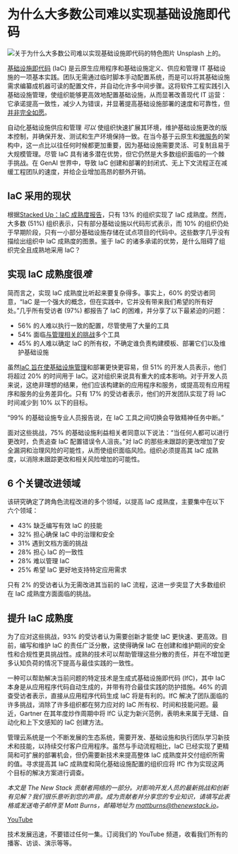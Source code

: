 # 为什么大多数公司难以实现基础设施即代码

![关于为什么大多数公司难以实现基础设施即代码的特色图片](https://cdn.thenewstack.io/media/2024/11/7e6ecf4c-olumuyiwa-sobowale-kqidjlbcgha-unsplash-1024x683.jpg)
Unsplash 上的。

[基础设施即代码](https://thenewstack.io/infrastructure-as-code-the-ultimate-guide/) (IaC) 是云原生应用程序和基础设施定义、供应和管理 IT 基础设施的一项基本实践。团队无需通过临时脚本手动配置系统，而是可以将其基础设施需求编纂成机器可读的配置文件，并自动化许多中间步骤。这将软件工程实践引入基础设施管理，使组织能够更高效地配置基础设施，从而显著改善现代 IT 运营：它承诺提高一致性，减少人为错误，并显著提高基础设施部署的速度和可靠性，但[并非完全如愿](https://thenewstack.io/infrastructure-as-code-is-dead-long-live-infrastructure-from-code/)。

自动化基础设施供应和管理 *可以* 使组织快速扩展其环境，维护基础设施更改的版本控制，并确保开发、测试和生产环境保持一致。在当今基于云原生和[微服务](https://thenewstack.io/microservices/)的架构中，这一点比以往任何时候都更加重要，因为基础设施需要灵活、可复制且易于大规模管理。尽管 IaC 具有诸多潜在优势，但它仍然是大多数组织面临的一个棘手挑战。在 GenAI 世界中，导致 IaC 创建和部署的封闭式、无上下文流程正在减缓工程团队的速度，并给企业增加高昂的额外开销。

## IaC 采用的现状

根据[Stacked Up：IaC 成熟度报告](https://stackgen.com/stackedup-infographic-2024)，只有 13% 的组织实现了 IaC 成熟度。然而，大多数 (51%) 组织表示，只有部分基础设施以代码形式表示，而 10% 的组织仍处于早期阶段，只有一小部分基础设施存储在试点项目的代码中。这些数字几乎没有描绘出组织中 IaC 成熟度的图景。鉴于 IaC 的诸多承诺的优势，是什么阻碍了组织完全且成熟地采用 IaC？

## 实现 IaC 成熟度很*难*

简而言之，实现 IaC 成熟度比听起来要复杂得多。事实上，60% 的受访者同意，“IaC 是一个强大的概念，但在实践中，它并没有带来我们希望的所有好处。”几乎所有受访者 (97%) 都报告了 IaC 的困难，并分享了以下最紧迫的问题：

- 56% 的人难以执行一致的配置，尽管使用了大量的工具
- 54% 面临[与管理相关的挑战](https://thenewstack.io/platform-engineering-overcoming-data-management-challenges/)多个工具
- 45% 的人难以确定 IaC 的所有权，不确定谁负责构建模板、部署它们以及维护基础设施

虽然[IaC 旨在使基础设施管理](https://thenewstack.io/amid-licensing-uncertainty-how-should-iac-management-adapt/)和部署更快更容易，但 51% 的开发人员表示，他们将超过 20% 的时间用于 IaC。这对组织来说具有重大的成本影响。对于开发人员来说，这绝非理想的结果，他们应该构建新的应用程序和服务，或提高现有应用程序和服务的业务差异化。只有 17% 的受访者表示，他们的开发团队实现了将 IaC 时间减少到 10% 以下的目标。

“99% 的基础设施专业人员报告说，在 IaC 工具之间切换会导致精神任务中断。”

面对这些挑战，75% 的基础设施利益相关者同意以下说法：“当任何人都可以进行更改时，负责追查 IaC 配置错误令人沮丧。”对 IaC 的那些未跟踪的更改增加了安全漏洞和治理风险的可能性，从而使组织面临风险。组织必须提高其 IaC 成熟度，以消除未跟踪更改和相关风险增加的可能性。

## 6 个关键改进领域

该研究确定了跨角色流程改进的多个领域，以提高 IaC 成熟度，主要集中在以下六个领域：

- 43% 缺乏编写有效 IaC 的技能
- 32% 担心确保 IaC 中的治理和安全
- 31% 遇到文档方面的挑战
- 28% 担心 IaC 的一致性
- 28% 难以管理 IaC
- 25% 希望 IaC 更好地支持特定应用需求

只有 2% 的受访者认为无需改进其当前的 IaC 流程，这进一步突显了大多数组织在 IaC 成熟度方面面临的挑战。

## 提升 IaC 成熟度

为了应对这些挑战，93% 的受访者认为需要创新才能使 IaC 更快速、更高效。目前，编写和维护 IaC 的责任广泛分散，这使得确保 IaC 在创建和维护期间的安全性和合规性更具挑战性。成熟的技术可以帮助管理这些分散的责任，并在不增加更多认知负荷的情况下提高与最佳实践的一致性。

一种可以帮助解决当前问题的特定技术是生成式基础设施即代码 (IfC)，其中 IaC 本身是从应用程序代码自动生成的，并带有符合最佳实践的防护措施。46% 的调查受访者表示，直接从应用程序代码生成 IaC 将是有利的。IfC 解决了团队面临的许多挑战，消除了许多组织都在努力应对的 IaC 所有权、时间和技能问题。最近，Gartner 在其年度炒作周期中将 IfC 认定为新兴范例，表明未来属于无缝、自动化和上下文感知的 IaC 创建方法。

管理云系统是一个不断发展的生态系统，需要开发、基础设施和执行团队学习新技术和技能，以持续交付客户应用程序。虽然与手动流程相比，IaC 已经实现了更精简和可扩展的部署机会，但仍需要新技术来提高整体 IaC 成熟度并交付组织所需的值。寻求提高其 IaC 成熟度和简化基础设施配置的组织应将 IfC 作为实现这两个目标的解决方案进行调查。

*本文是 The New Stack 贡献者网络的一部分。对影响开发人员的最新挑战和创新有见解？我们很乐意听到您的声音。成为贡献者并分享您的专业知识，请填写此表格或发送电子邮件至 Matt Burns，邮箱地址为 mattburns@thenewstack.io。*

[YouTube](https://youtube.com/thenewstack?sub_confirmation=1)

技术发展迅速，不要错过任何一集。订阅我们的 YouTube 频道，收看我们所有的播客、访谈、演示等等。